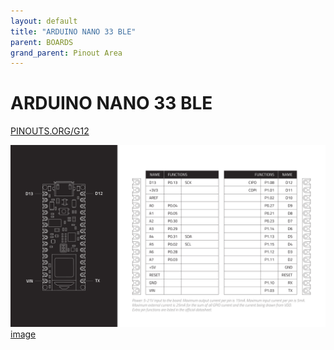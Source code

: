 ```yaml
---
layout: default
title: "ARDUINO NANO 33 BLE"
parent: BOARDS
grand_parent: Pinout Area
---
```


# ARDUINO NANO 33 BLE

<a href="https://www.PINOUTS.ORG/G12">PINOUTS.ORG/G12</a>

![image](./assets/69.png)  
[image](./assets/69.png)

